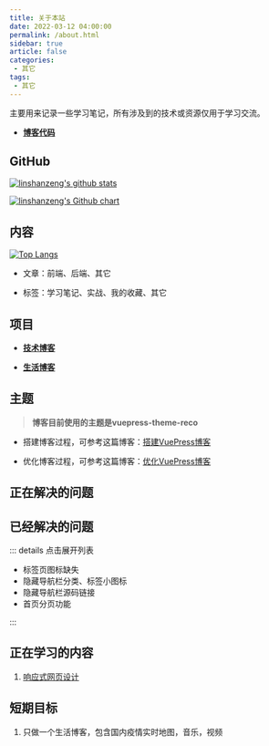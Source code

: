 ```yaml
---
title: 关于本站
date: 2022-03-12 04:00:00
permalink: /about.html
sidebar: true
article: false
categories:
 - 其它
tags:
 - 其它
---
```


主要用来记录一些学习笔记，所有涉及到的技术或资源仅用于学习交流。

<!-- more -->

<!-- <Boxx type="warning" changeTime="1000"/> -->

- [**博客代码**](https://github.com/linshanzeng/linshanzeng.github.io)

## GitHub

[![linshanzeng's github stats](https://github-readme-stats.vercel.app/api?username=linshanzeng)](https://github.com/anuraghazra/github-readme-stats)

[![linshanzeng's Github chart](http://ghchart.rshah.org/linshanzeng)](http://ghchart.rshah.org/linshanzeng)

## 内容

[![Top Langs](https://github-readme-stats.vercel.app/api/top-langs/?username=linshanzeng&layout=compact)](https://github.com/linshanzeng/github-readme-stats)

- 文章：前端、后端、其它

- 标签：学习笔记、实战、我的收藏、其它

## 项目

- [**技术博客**](/)

- [**生活博客**](https://linshanzeng.github.io/life)

## 主题

> **博客目前使用的主题是vuepress-theme-reco**

- 搭建博客过程，可参考这篇博客：[搭建VuePress博客](https://linshanzeng.github.io/views/frontend/hello-blog)

- 优化博客过程，可参考这篇博客：[优化VuePress博客](https://linshanzeng.github.io/views/frontend/hello-blog)

## 正在解决的问题

## 已经解决的问题

::: details 点击展开列表

- 标签页图标缺失
- 隐藏导航栏分类、标签小图标
- 隐藏导航栏源码链接
- 首页分页功能

:::

## 正在学习的内容

1. [响应式网页设计](https://chinese.freecodecamp.org/learn/responsive-web-design/)

## 短期目标

1. 只做一个生活博客，包含国内疫情实时地图，音乐，视频
